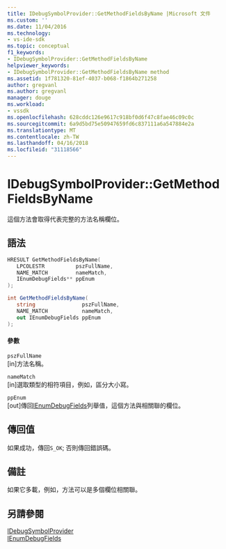```yaml
---
title: IDebugSymbolProvider::GetMethodFieldsByName |Microsoft 文件
ms.custom: ''
ms.date: 11/04/2016
ms.technology:
- vs-ide-sdk
ms.topic: conceptual
f1_keywords:
- IDebugSymbolProvider::GetMethodFieldsByName
helpviewer_keywords:
- IDebugSymbolProvider::GetMethodFieldsByName method
ms.assetid: 1f781320-81ef-4037-b068-f1864b271258
author: gregvanl
ms.author: gregvanl
manager: douge
ms.workload:
- vssdk
ms.openlocfilehash: 628cddc126e9617c918bf0d6f47c8fae46c09c0c
ms.sourcegitcommit: 6a9d5bd75e50947659fd6c837111a6a547884e2a
ms.translationtype: MT
ms.contentlocale: zh-TW
ms.lasthandoff: 04/16/2018
ms.locfileid: "31118566"
---
```

# <a name="idebugsymbolprovidergetmethodfieldsbyname"></a>IDebugSymbolProvider::GetMethodFieldsByName
這個方法會取得代表完整的方法名稱欄位。  
  
## <a name="syntax"></a>語法  
  
```cpp  
HRESULT GetMethodFieldsByName(   
   LPCOLESTR          pszFullName,  
   NAME_MATCH         nameMatch,  
   IEnumDebugFields** ppEnum  
);  
```  
  
```csharp  
int GetMethodFieldsByName(  
   string               pszFullName,   
   NAME_MATCH           nameMatch,   
   out IEnumDebugFields ppEnum  
);  
```  
  
#### <a name="parameters"></a>參數  
 `pszFullName`  
 [in]方法名稱。  
  
 `nameMatch`  
 [in]選取類型的相符項目，例如，區分大小寫。  
  
 `ppEnum`  
 [out]傳回[IEnumDebugFields](../../../extensibility/debugger/reference/ienumdebugfields.md)列舉值，這個方法與相關聯的欄位。  
  
## <a name="return-value"></a>傳回值  
 如果成功，傳回`S_OK`; 否則傳回錯誤碼。  
  
## <a name="remarks"></a>備註  
 如果它多載，例如，方法可以是多個欄位相關聯。  
  
## <a name="see-also"></a>另請參閱  
 [IDebugSymbolProvider](../../../extensibility/debugger/reference/idebugsymbolprovider.md)   
 [IEnumDebugFields](../../../extensibility/debugger/reference/ienumdebugfields.md)